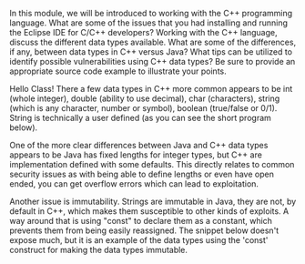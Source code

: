 In this module, we will be introduced to working with the C++ programming language. What are some of the issues that you had installing and running the Eclipse IDE for C/C++ developers? Working with the C++ language, discuss the different data types available. What are some of the differences, if any, between data types in C++ versus Java? What tips can be utilized to identify possible vulnerabilities using C++ data types? Be sure to provide an appropriate source code example to illustrate your points.

Hello Class!
There a few data types in C++ more common appears to be int (whole integer), double (ability to use decimal), char (characters), string (which is any character, number or symbol), boolean (true/false or 0/1). String is technically a user defined (as you can see the short program below).

One of the more clear differences between Java and C++ data types appears to be Java has fixed lengths for integer types, but C++ are implementation defined with some defaults. This directly relates to common security issues as with being able to define lengths or even have open ended, you can get overflow errors which can lead to exploitation.

Another issue is immutability. Strings are immutable in Java, they are not, by default in C++, which makes them susceptible to other kinds of exploits. A way around that is using "const" to declare them as a constant, which prevents them from being easily reassigned. The snippet below doesn't expose much, but it is an example of the data types using the 'const' construct for making the data types immutable.

